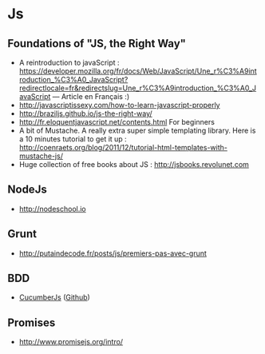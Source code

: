 # Js

## Foundations of "JS, the Right Way"

* A reintroduction to javaScript : https://developer.mozilla.org/fr/docs/Web/JavaScript/Une_r%C3%A9introduction_%C3%A0_JavaScript?redirectlocale=fr&redirectslug=Une_r%C3%A9introduction_%C3%A0_JavaScript — Article en Français :)
* http://javascriptissexy.com/how-to-learn-javascript-properly
* http://braziljs.github.io/js-the-right-way/
* http://fr.eloquentjavascript.net/contents.html For beginners
* A bit of Mustache. A really extra super simple templating library. Here is a 10 minutes tutorial to get it up : http://coenraets.org/blog/2011/12/tutorial-html-templates-with-mustache-js/
* Huge collection of free books about JS : http://jsbooks.revolunet.com


## NodeJs

* http://nodeschool.io

## Grunt

* http://putaindecode.fr/posts/js/premiers-pas-avec-grunt

## BDD

* [CucumberJs](http://flippinawesome.org/2014/01/27/bdd-in-javascript-with-cucumberjs/?utm_source=javascriptweekly&utm_medium=email) ([Github](https://github.com/cucumber/cucumber-js))

## Promises

* http://www.promisejs.org/intro/
